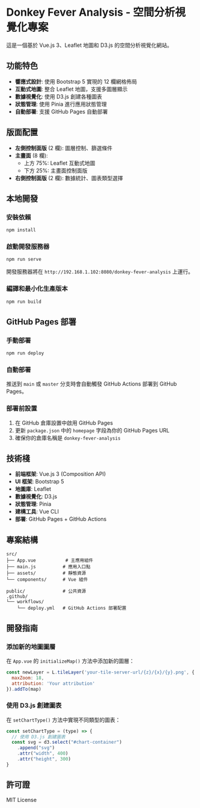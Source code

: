 # Donkey Fever Analysis - 空間分析視覺化專案

這是一個基於 Vue.js 3、Leaflet 地圖和 D3.js 的空間分析視覺化網站。

## 功能特色

- **響應式設計**: 使用 Bootstrap 5 實現的 12 欄網格佈局
- **互動式地圖**: 整合 Leaflet 地圖，支援多圖層顯示
- **數據視覺化**: 使用 D3.js 創建各種圖表
- **狀態管理**: 使用 Pinia 進行應用狀態管理
- **自動部署**: 支援 GitHub Pages 自動部署

## 版面配置

- **左側控制面版** (2 欄): 圖層控制、篩選條件
- **主畫面** (8 欄): 
  - 上方 75%: Leaflet 互動式地圖
  - 下方 25%: 主畫面控制面版
- **右側控制面版** (2 欄): 數據統計、圖表類型選擇

## 本地開發

### 安裝依賴
```bash
npm install
```

### 啟動開發服務器
```bash
npm run serve
```

開發服務器將在 `http://192.168.1.102:8080/donkey-fever-analysis` 上運行。

### 編譯和最小化生產版本
```bash
npm run build
```

## GitHub Pages 部署

### 手動部署
```bash
npm run deploy
```

### 自動部署
推送到 `main` 或 `master` 分支時會自動觸發 GitHub Actions 部署到 GitHub Pages。

### 部署前設置
1. 在 GitHub 倉庫設置中啟用 GitHub Pages
2. 更新 `package.json` 中的 `homepage` 字段為你的 GitHub Pages URL
3. 確保你的倉庫名稱是 `donkey-fever-analysis`

## 技術棧

- **前端框架**: Vue.js 3 (Composition API)
- **UI 框架**: Bootstrap 5
- **地圖庫**: Leaflet
- **數據視覺化**: D3.js
- **狀態管理**: Pinia
- **建構工具**: Vue CLI
- **部署**: GitHub Pages + GitHub Actions

## 專案結構

```
src/
├── App.vue           # 主應用組件
├── main.js          # 應用入口點
├── assets/          # 靜態資源
└── components/      # Vue 組件

public/              # 公共資源
.github/
└── workflows/
    └── deploy.yml   # GitHub Actions 部署配置
```

## 開發指南

### 添加新的地圖圖層
在 `App.vue` 的 `initializeMap()` 方法中添加新的圖層：

```javascript
const newLayer = L.tileLayer('your-tile-server-url/{z}/{x}/{y}.png', {
  maxZoom: 18,
  attribution: 'Your attribution'
}).addTo(map)
```

### 使用 D3.js 創建圖表
在 `setChartType()` 方法中實現不同類型的圖表：

```javascript
const setChartType = (type) => {
  // 使用 D3.js 創建圖表
  const svg = d3.select("#chart-container")
    .append("svg")
    .attr("width", 400)
    .attr("height", 300)
}
```

## 許可證

MIT License
